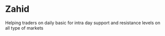 # Zahid
Helping traders on daily basic for intra day support and resistance levels on all type of markets 
